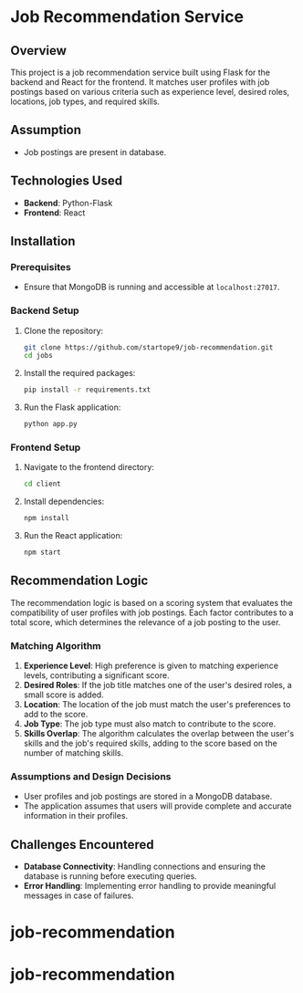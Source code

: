 # Job Recommendation Service

## Overview
This project is a job recommendation service built using Flask for the backend and React for the frontend. It matches user profiles with job postings based on various criteria such as experience level, desired roles, locations, job types, and required skills.

## Assumption
- Job postings are present in database.


## Technologies Used
- **Backend**: Python-Flask
- **Frontend**: React

## Installation

### Prerequisites
- Ensure that MongoDB is running and accessible at `localhost:27017`.

### Backend Setup
1. Clone the repository:
    ```bash
    git clone https://github.com/startope9/job-recommendation.git
    cd jobs
    ```

3. Install the required packages:
    ```bash
    pip install -r requirements.txt
    ```

4. Run the Flask application:
    ```bash
    python app.py
    ```

### Frontend Setup
1. Navigate to the frontend directory:
    ```bash
    cd client
    ```

2. Install dependencies:
    ```bash
    npm install
    ```

3. Run the React application:
    ```bash
    npm start
    ```

## Recommendation Logic
The recommendation logic is based on a scoring system that evaluates the compatibility of user profiles with job postings. Each factor contributes to a total score, which determines the relevance of a job posting to the user.

### Matching Algorithm
1. **Experience Level**: High preference is given to matching experience levels, contributing a significant score.
2. **Desired Roles**: If the job title matches one of the user's desired roles, a small score is added.
3. **Location**: The location of the job must match the user's preferences to add to the score.
4. **Job Type**: The job type must also match to contribute to the score.
5. **Skills Overlap**: The algorithm calculates the overlap between the user's skills and the job's required skills, adding to the score based on the number of matching skills.

### Assumptions and Design Decisions
- User profiles and job postings are stored in a MongoDB database.
- The application assumes that users will provide complete and accurate information in their profiles.

## Challenges Encountered
- **Database Connectivity**: Handling connections and ensuring the database is running before executing queries.
- **Error Handling**: Implementing error handling to provide meaningful messages in case of failures.


# job-recommendation
# job-recommendation
